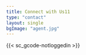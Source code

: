```yaml
---
title: Connect with Us11
type: "contact"
layout: single
bgImage: "agent.jpg"
---
```

{{< sc_gcode-notloggedin >}}
